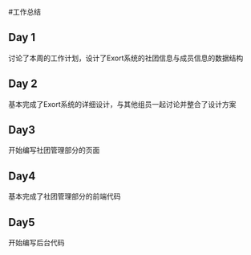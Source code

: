 #工作总结
## Day 1
讨论了本周的工作计划，设计了Exort系统的社团信息与成员信息的数据结构
## Day 2
基本完成了Exort系统的详细设计，与其他组员一起讨论并整合了设计方案
## Day3
开始编写社团管理部分的页面
## Day4
基本完成了社团管理部分的前端代码
## Day5
开始编写后台代码